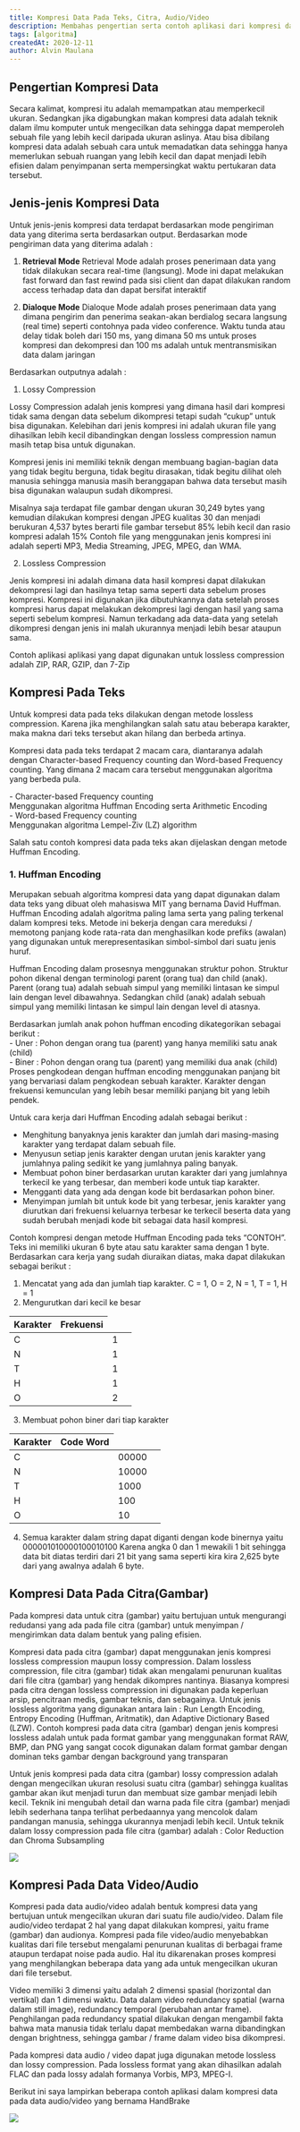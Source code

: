 ```yaml
---
title: Kompresi Data Pada Teks, Citra, Audio/Video
description: Membahas pengertian serta contoh aplikasi dari kompresi data
tags: [algoritma]
createdAt: 2020-12-11
author: Alvin Maulana
---
```


## Pengertian Kompresi Data
Secara kalimat, kompresi itu adalah memampatkan atau memperkecil ukuran. Sedangkan jika digabungkan makan kompresi data adalah teknik dalam ilmu komputer untuk mengecilkan data sehingga dapat memperoleh sebuah file yang lebih kecil daripada ukuran aslinya. Atau bisa dibilang kompresi data adalah sebuah cara untuk memadatkan data sehingga hanya memerlukan sebuah ruangan yang lebih kecil dan dapat menjadi lebih efisien dalam penyimpanan serta mempersingkat waktu pertukaran data tersebut.

## Jenis-jenis Kompresi Data
Untuk jenis-jenis kompresi data terdapat berdasarkan mode pengiriman data yang diterima serta berdasarkan output.
Berdasarkan mode pengiriman data yang diterima adalah :
1. **Retrieval Mode**
Retrieval Mode adalah proses penerimaan data yang tidak dilakukan secara real-time (langsung). Mode ini dapat melakukan fast forward dan fast rewind pada sisi client dan dapat dilakukan random access terhadap data dan dapat bersifat interaktif

2. **Dialoque Mode**
Dialoque Mode adalah proses penerimaan data yang dimana pengirim dan penerima seakan-akan berdialog secara langsung (real time) seperti contohnya pada video conference. Waktu tunda atau delay tidak boleh dari 150 ms, yang dimana 50 ms untuk proses kompresi dan dekompresi dan 100 ms adalah untuk mentransmisikan data dalam jaringan

Berdasarkan outputnya adalah : 
1. Lossy Compression
<p>Lossy Compression adalah jenis kompresi yang dimana hasil dari kompresi tidak sama dengan data sebelum dikompresi tetapi sudah “cukup” untuk bisa digunakan. Kelebihan dari jenis kompresi ini adalah ukuran file yang dihasilkan lebih kecil dibandingkan dengan lossless compression namun masih tetap bisa untuk digunakan.</p>
<p>Kompresi jenis ini memiliki teknik dengan membuang bagian-bagian data yang tidak begitu berguna, tidak begitu dirasakan, tidak begitu dilihat oleh manusia sehingga manusia masih beranggapan bahwa data tersebut masih bisa digunakan walaupun sudah dikompresi.</p>
<p>Misalnya saja terdapat file gambar dengan ukuran 30,249 bytes yang kemudian dilakukan kompresi dengan JPEG kualitas 30 dan menjadi berukuran 4,537 bytes berarti file gambar tersebut 85% lebih kecil dan rasio kompresi adalah 15% Contoh file yang menggunakan jenis kompresi ini adalah seperti MP3, Media Streaming, JPEG, MPEG, dan WMA.</p>

2. Lossless Compression
<p>Jenis kompresi ini adalah dimana data hasil kompresi dapat dilakukan dekompresi lagi dan hasilnya tetap sama seperti data sebelum proses kompresi. Kompresi ini digunakan jika dibutuhkannya data setelah proses kompresi harus dapat melakukan dekompresi lagi dengan hasil yang sama seperti sebelum kompresi. Namun terkadang ada data-data yang setelah dikompresi dengan jenis ini malah ukurannya menjadi lebih besar ataupun sama.</p>
Contoh aplikasi aplikasi yang dapat digunakan untuk lossless compression adalah ZIP, RAR, GZIP, dan 7-Zip

## Kompresi Pada Teks
<p>Untuk kompresi data pada teks dilakukan dengan metode lossless compression. Karena jika menghilangkan salah satu atau beberapa karakter, maka makna dari teks tersebut akan hilang dan berbeda artinya.</p>
<p>Kompresi data pada teks terdapat 2 macam cara, diantaranya adalah dengan Character-based Frequency counting dan Word-based Frequency counting. Yang dimana 2 macam cara tersebut menggunakan algoritma yang berbeda pula. </p>
- Character-based Frequency counting </br>
Menggunakan algoritma Huffman Encoding serta Arithmetic Encoding </br>
- Word-based Frequency counting </br>
Menggunakan algoritma Lempel-Ziv (LZ) algorithm
<p>Salah satu contoh kompresi data pada teks akan dijelaskan dengan metode Huffman Encoding.</p>

### 1. Huffman Encoding
<p>Merupakan sebuah algoritma kompresi data yang dapat digunakan dalam data teks yang dibuat oleh mahasiswa MIT yang bernama David Huffman. Huffman Encoding adalah algoritma paling lama serta yang paling terkenal dalam kompresi teks. Metode ini bekerja dengan cara mereduksi / memotong panjang kode rata-rata dan menghasilkan kode prefiks (awalan) yang digunakan untuk merepresentasikan simbol-simbol dari suatu jenis huruf.
</p>
<p>Huffman Encoding dalam prosesnya menggunakan struktur pohon. Struktur pohon dikenal dengan terminologi parent (orang tua) dan child (anak). Parent (orang tua) adalah sebuah simpul yang memiliki lintasan ke simpul lain dengan level dibawahnya. Sedangkan child (anak) adalah sebuah simpul yang memiliki lintasan ke simpul lain dengan level di atasnya.</p>
<p>Berdasarkan jumlah anak pohon huffman encoding dikategorikan sebagai berikut : 
<br>- Uner : Pohon dengan orang tua (parent) yang hanya memiliki satu anak (child)
<br>- Biner : Pohon dengan orang tua (parent) yang memiliki dua anak (child)
<br>Proses pengkodean dengan huffman encoding menggunakan panjang bit yang bervariasi dalam pengkodean sebuah karakter. Karakter dengan frekuensi kemunculan yang lebih besar memiliki panjang bit yang lebih pendek.
</p>

Untuk cara kerja dari Huffman Encoding adalah sebagai berikut :
- Menghitung banyaknya jenis karakter dan jumlah dari masing-masing karakter yang terdapat dalam sebuah file.
- Menyusun  setiap  jenis  karakter dengan  urutan jenis  karakter  yang  jumlahnya  paling  sedikit  ke yang jumlahnya paling banyak.
- Membuat    pohon    biner    berdasarkan    urutan karakter  dari  yang  jumlahnya  terkecil  ke  yang terbesar, dan memberi kode untuk tiap karakter.
- Mengganti   data   yang   ada   dengan   kode   bit berdasarkan pohon biner.
- Menyimpan   jumlah   bit   untuk   kode   bit   yang terbesar,   jenis   karakter   yang   diurutkan   dari frekuensi  keluarnya  terbesar  ke  terkecil  beserta data   yang   sudah   berubah   menjadi   kode   bit sebagai data hasil kompresi.

Contoh kompresi dengan metode Huffman Encoding pada teks “CONTOH”. Teks ini memiliki ukuran 6 byte atau satu karakter sama dengan 1 byte. Berdasarkan cara kerja yang sudah diuraikan diatas, maka dapat dilakukan sebagai berikut :

1. Mencatat yang ada dan jumlah tiap karakter. C = 1, O = 2, N = 1, T = 1, H = 1
2. Mengurutkan dari kecil ke besar
<table>
    <thead>
        <th>Karakter</th>
        <th>Frekuensi</th>
    </thead>
    <tbody>
        <tr>
            <td>C<td>
            <td>1<td>
        </tr>
        <tr>
            <td>N<td>
            <td>1<td>
        </tr>
        <tr>
            <td>T<td>
            <td>1<td>
        </tr>
        <tr>
            <td>H<td>
            <td>1<td>
        </tr>
        <tr>
            <td>O<td>
            <td>2<td>
        </tr>
    </tbody>
</table>

3. Membuat pohon biner dari tiap karakter
<table>
    <thead>
        <th>Karakter</th>
        <th>Code Word</th>
    </thead>
    <tbody>
        <tr>
            <td>C<td>
            <td>00000<td>
        </tr>
        <tr>
            <td>N<td>
            <td>10000<td>
        </tr>
        <tr>
            <td>T<td>
            <td>1000<td>
        </tr>
        <tr>
            <td>H<td>
            <td>100<td>
        </tr>
        <tr>
            <td>O<td>
            <td>10<td>
        </tr>
    </tbody>
</table>

4. Semua karakter dalam string dapat diganti dengan kode binernya yaitu 
000001010000100010100
Karena angka 0 dan 1 mewakili 1 bit sehingga data bit diatas terdiri dari 21 bit yang sama seperti kira kira 2,625 byte dari yang awalnya adalah 6 byte.

## Kompresi Data Pada Citra(Gambar)
<p>Pada kompresi data untuk citra (gambar) yaitu bertujuan untuk mengurangi redudansi yang ada pada file citra (gambar) untuk menyimpan / mengirimkan data dalam bentuk yang paling efisien.</p>
<p>Kompresi data pada citra (gambar) dapat menggunakan jenis kompresi lossless compression maupun lossy compression. Dalam lossless compression, file citra (gambar) tidak akan mengalami penurunan kualitas dari file citra (gambar) yang hendak dikompres nantinya. Biasanya kompresi pada citra dengan lossless compression ini digunakan pada keperluan arsip, pencitraan medis, gambar teknis, dan sebagainya. Untuk jenis lossless algoritma yang digunakan antara lain : Run Length Encoding, Entropy Encoding (Huffman, Aritmatik), dan Adaptive Dictionary Based (LZW). Contoh kompresi pada data citra (gambar) dengan jenis kompresi lossless adalah untuk pada format gambar yang menggunakan format RAW, BMP, dan PNG yang sangat cocok digunakan dalam format gambar dengan dominan teks gambar dengan background yang transparan
</p>
<p>Untuk jenis kompresi pada data citra (gambar) lossy compression adalah dengan mengecilkan ukuran resolusi suatu citra (gambar) sehingga kualitas gambar akan ikut menjadi turun dan membuat size gambar menjadi lebih kecil. Teknik ini mengubah detail dan warna pada file citra (gambar) menjadi lebih sederhana tanpa terlihat perbedaannya yang mencolok dalam pandangan manusia, sehingga ukurannya menjadi lebih kecil. Untuk teknik dalam lossy compression pada file citra (gambar) adalah : Color Reduction dan Chroma Subsampling</p>

![](https://pemrogramanmatlab.files.wordpress.com/2018/11/contoh-program-kompresi-citra.jpg)

## Kompresi Pada Data Video/Audio 
<p>Kompresi pada data audio/video adalah bentuk kompresi data yang bertujuan untuk mengecilkan ukuran dari suatu file audio/video. Dalam file audio/video terdapat 2 hal yang dapat dilakukan kompresi, yaitu frame (gambar) dan audionya. Kompresi pada file video/audio menyebabkan kualitas dari file tersebut mengalami penurunan kualitas di berbagai frame ataupun terdapat noise pada audio. Hal itu dikarenakan proses kompresi yang menghilangkan beberapa data yang ada untuk mengecilkan ukuran dari file tersebut.</p>

<p>Video memiliki 3 dimensi yaitu adalah 2 dimensi spasial (horizontal dan vertikal) dan 1 dimensi waktu. Data dalam video redundancy spatial (warna dalam still image), redundancy temporal (perubahan antar frame). Penghilangan pada redundancy spatial dilakukan dengan mengambil fakta bahwa mata manusia tidak terlalu dapat membedakan warna dibandingkan dengan brightness, sehingga gambar / frame dalam video bisa dikompresi.
</p>

<p>Pada kompresi data audio / video dapat juga digunakan metode lossless dan lossy compression. Pada lossless format yang akan dihasilkan adalah FLAC dan pada lossy adalah formanya Vorbis, MP3, MPEG-I.</p>

<p>Berikut ini saya lampirkan beberapa contoh aplikasi dalam kompresi data pada data audio/video yang bernama HandBrake 
</p>

![](https://cdn.keepo.me/images/post/lists/2019/12/20/main-list-image-c59dd146-10f8-4a82-afb7-95a68ad33a84-2.jpg)